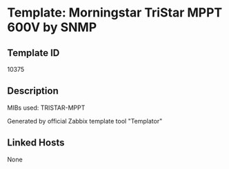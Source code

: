 # Template: Morningstar TriStar MPPT 600V by SNMP

## Template ID
10375

## Description
MIBs used:
TRISTAR-MPPT

Generated by official Zabbix template tool "Templator"

## Linked Hosts
None

